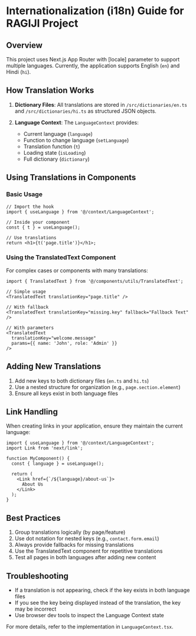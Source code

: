 # Internationalization (i18n) Guide for RAGIJI Project

## Overview

This project uses Next.js App Router with [locale] parameter to support multiple languages. Currently, the application supports English (`en`) and Hindi (`hi`).

## How Translation Works

1. **Dictionary Files**: All translations are stored in `/src/dictionaries/en.ts` and `/src/dictionaries/hi.ts` as structured JSON objects.

2. **Language Context**: The `LanguageContext` provides:
   - Current language (`language`)
   - Function to change language (`setLanguage`)
   - Translation function (`t`)
   - Loading state (`isLoading`)
   - Full dictionary (`dictionary`)

## Using Translations in Components

### Basic Usage

```tsx
// Import the hook
import { useLanguage } from '@/context/LanguageContext';

// Inside your component
const { t } = useLanguage();

// Use translations
return <h1>{t('page.title')}</h1>;
```

### Using the TranslatedText Component

For complex cases or components with many translations:

```tsx
import { TranslatedText } from '@/components/utils/TranslatedText';

// Simple usage
<TranslatedText translationKey="page.title" />

// With fallback
<TranslatedText translationKey="missing.key" fallback="Fallback Text" />

// With parameters
<TranslatedText 
  translationKey="welcome.message" 
  params={{ name: 'John', role: 'Admin' }} 
/>
```

## Adding New Translations

1. Add new keys to both dictionary files (`en.ts` and `hi.ts`)
2. Use a nested structure for organization (e.g., `page.section.element`)
3. Ensure all keys exist in both language files

## Link Handling

When creating links in your application, ensure they maintain the current language:

```tsx
import { useLanguage } from '@/context/LanguageContext';
import Link from 'next/link';

function MyComponent() {
  const { language } = useLanguage();
  
  return (
    <Link href={`/${language}/about-us`}>
      About Us
    </Link>
  );
}
```

## Best Practices

1. Group translations logically (by page/feature)
2. Use dot notation for nested keys (e.g., `contact.form.email`)
3. Always provide fallbacks for missing translations
4. Use the TranslatedText component for repetitive translations
5. Test all pages in both languages after adding new content

## Troubleshooting

- If a translation is not appearing, check if the key exists in both language files
- If you see the key being displayed instead of the translation, the key may be incorrect
- Use browser dev tools to inspect the Language Context state

For more details, refer to the implementation in `LanguageContext.tsx`.
